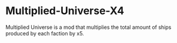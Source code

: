 # Multiplied-Universe-X4
Multiplied Universe is a mod that multiplies the total amount of ships produced by each faction by x5.
